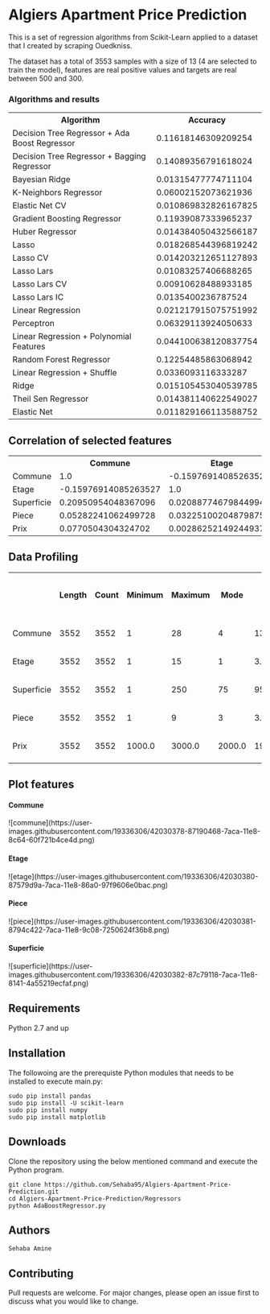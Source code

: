<h1>Algiers Apartment Price Prediction </h1>
This is a set of regression algorithms from Scikit-Learn applied to a dataset that I created by scraping Ouedkniss.

The dataset has a total of 3553 samples with a size of 13 (4 are selected to train the model), features are real positive values and targets are real between 500 and 300.

<h3>Algorithms and results</h3>

<table>
  <tr>
    <th>Algorithm</th>
    <th>Accuracy</th> 
  </tr>
  <tr> <td>Decision Tree Regressor + Ada Boost Regressor</td>  <td>0.11618146309209254</td> </tr>
  <tr> <td>Decision Tree Regressor + Bagging Regressor </td>   <td>0.14089356791618024</td> </tr>
  <tr> <td>Bayesian Ridge	</td>   <td>0.01315477774711104</td> </tr>
  <tr> <td>K-Neighbors Regressor</td>   <td>0.06002152073621936</td> </tr>
  <tr> <td>Elastic Net CV 	</td>   <td>0.010869832826167825</td> </tr>
  <tr> <td>Gradient Boosting Regressor </td>   <td>0.11939087333965237</td> </tr>
  <tr> <td>Huber Regressor </td>   <td>0.014384050432566187</td> </tr>
  <tr> <td>Lasso </td>   <td>0.018268544396819242</td> </tr>
  <tr> <td>Lasso CV </td>   <td>0.014203212651127893</td> </tr>
  <tr> <td>Lasso Lars</td>   <td>0.01083257406688265</td> </tr>
  <tr> <td>Lasso Lars CV </td>   <td>0.00910628488933185</td> </tr>
  <tr> <td>Lasso Lars IC</td>   <td>0.0135400236787524</td> </tr>
  <tr> <td>Linear Regression</td>   <td>0.021217915075751992</td> </tr>
  <tr> <td>Perceptron</td>   <td>0.06329113924050633</td> </tr>
  <tr> <td>Linear Regression + Polynomial Features</td>   <td>0.044100638120837754</td> </tr>
  <tr> <td>Random Forest Regressor</td>   <td>0.12254485863068942</td> </tr>
  <tr> <td>Linear Regression + Shuffle</td>   <td>0.0336093116333287</td> </tr>
  <tr> <td>Ridge</td>   <td>0.015105453040539785</td> </tr>
  <tr> <td>Theil Sen Regressor </td>   <td>0.014381140622549027</td> </tr>
  <tr> <td>Elastic Net </td>   <td>0.011829166113588752</td> </tr>
</table>

<h2>Correlation of selected features</h2>

<table>
  <tr>
    <th></th>
    <th>Commune</th> 
    <th>Etage</th>
    <th>Superficie</th> 
    <th>Piece</th>
    <th>Prix</th> 
  </tr>
  <tr> 
  	<td>Commune</td>
    <td>1.0</td> 
    <td>-0.15976914085263527</td> 
    <td>0.20950954048367096</td> 
    <td>0.05282241062499728</td> 
    <td>0.0770504304324702</td> 
   </tr>
  <tr> 
  	<td>Etage</td>   
  	<td>-0.15976914085263527</td> 
    <td>1.0</td> 
    <td>0.02088774679844994</td> 
    <td>0.03225100204879875</td> 
    <td>0.0028625214924493715</td> 
  </tr>
  <tr> 
  	<td>Superficie</td>     
  	<td>0.20950954048367096</td> 
    <td>0.02088774679844994</td> 
    <td>1.0</td> 
    <td>0.7423177491115521</td> 
    <td>-0.01459807463078822</td> 
  </tr>
  <tr> 
  	<td>Piece</td>   			
  	<td>0.05282241062499728</td> 
    <td>0.03225100204879875</td> 
    <td>0.7423177491115521</td> 
    <td>1.0</td> 
    <td>-0.02782093484314777</td> 
  </tr>
  <tr> 
  	<td>Prix</td>   
  	<td>0.0770504304324702</td> 
    <td>0.0028625214924493715</td> 
    <td>-0.01459807463078822</td> 
    <td>-0.02782093484314777</td> 
    <td>1.0</td> 
  </tr>
</table>

<h2>Data Profiling</h2>

<table>
  <tr>
    <th></th>
    <th>Length</th> 
    <th>Count</th>
    <th>Minimum</th> 
    <th>Maximum</th>
    <th>Mode</th> 
    <th>Mean</th> 
    <th>Median</th>
    <th>Standard deviation</th> 
    <th>Quantile [0.25, 0.5, 0.75]</th> 
  </tr>
  <tr> 
  	<td>Commune</td>
    <td>3552</td> 
    <td>3552</td> 
    <td>1</td> 
    <td>28</td> 
    <td>4</td>  
    <td>13.17117117117117</td> 
    <td>13.0</td> 
    <td>8.574879777660525</td> 
    <td>[4.0, 13.0, 22.0]</td> 
   </tr>
  <tr>
  	<td>Etage</td>   
    <td>3552</td> 
    <td>3552</td> 
    <td>1</td> 
    <td>15</td> 
    <td>1</td>  
    <td>3.1331644144144146</td> 
    <td>3.0</td> 
    <td>2.174971764738508</td> 
    <td>[1.0, 3.0, 4.0]</td> 
  </tr>
  <tr> 
  	<td>Superficie</td>     
    <td>3552</td> 
    <td>3552</td> 
    <td>1</td> 
    <td>250</td> 
    <td>75</td>  
    <td>95.88006756756756</td> 
    <td>90.0</td> 
    <td>33.34758832480636</td> 
    <td>[75.0, 90.0, 115.0]</td> 
  </tr>
  <tr>
  	<td>Piece</td>   
    <td>3552</td> 
    <td>3552</td> 
    <td>1</td> 
    <td>9</td> 
    <td>3</td>  
    <td>3.516328828828829</td> 
    <td>3.0</td> 
    <td>0.8903647264348437</td> 
    <td>[3.0, 3.0, 4.0]</td> 
  </tr>
  <tr>
  	<td>Prix</td>   
    <td>3552</td> 
    <td>3552</td> 
    <td>1000.0</td> 
    <td>3000.0</td> 
    <td>2000.0</td>  
    <td>1905.3470157657657</td> 
    <td>1800.0</td> 
    <td>553.3634995790693</td> 
    <td>[1450.0, 1800.0, 2350.0]</td> 
  </tr>
</table>

<h2>Plot features</h2>

<h4>Commune</h4>
![commune](https://user-images.githubusercontent.com/19336306/42030378-87190468-7aca-11e8-8c64-60f721b4ce4d.png)

<h4>Etage</h4>
![etage](https://user-images.githubusercontent.com/19336306/42030380-87579d9a-7aca-11e8-86a0-97f9606e0bac.png)

<h4>Piece</h4>
![piece](https://user-images.githubusercontent.com/19336306/42030381-8794c422-7aca-11e8-9c08-7250624f36b8.png)

<h4>Superficie</h4>
![superficie](https://user-images.githubusercontent.com/19336306/42030382-87c79118-7aca-11e8-8141-4a55219ecfaf.png)

<h2>Requirements</h2>
Python 2.7 and up

<h2>Installation</h2>
The followoing are the prerequiste Python modules that needs to be installed to execute main.py:

	sudo pip install pandas
	sudo pip install -U scikit-learn
	sudo pip install numpy
	sudo pip install matplotlib

<h2>Downloads</h2>
Clone the repository using the below mentioned command and execute the Python program.
	
	git clone https://github.com/Sehaba95/Algiers-Apartment-Price-Prediction.git
	cd Algiers-Apartment-Price-Prediction/Regressors
	python AdaBoostRegressor.py

<h2>Authors</h2>

	Sehaba Amine

<h2>Contributing</h2>
Pull requests are welcome. For major changes, please open an issue first to discuss what you would like to change.

